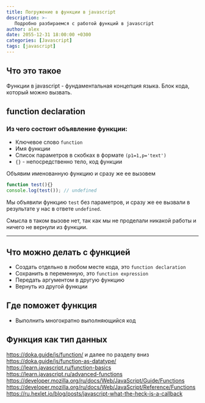 ```yaml
---
title: Погружение в функции в javascript
description: >-
   Подробно разбираемся с работой функций в javascript
author: alex
date: 2055-12-31 18:00:00 +0300
categories: [Javascript]
tags: [javascript]
---
```


## Что это такое

Функции в javascript - фундаментальная концепция языка. Блок кода, который можно вызвать.

## function declaration

### Из чего состоит объявление функции:

- Ключевое слово `function`
- Имя функции
- Список параметров в скобках в формате `(p1=1,p='text')`
- `{}` - непосредственно тело, код функции

Объявим именованную функцию и сразу же ее вызовем

````javascript
function test(){}
console.log(test()); // undefined
````

Мы объявили функцию `test` без параметров, и сразу же ее вызвали в результате у нас в ответе `undefined`.

Смысла в таком вызове нет, так как мы не проделали никакой работы и ничего не вернули из функции.


--------------------------
## Что можно делать с функцией

- Создать отдельно в любом месте кода, это `function declaration`
- Сохранить в переменную, это `function expression`
- Передать аргументом в другую функцию
- Вернуть из другой функции

## Где поможет функция

- Выполнить многократно выполняющийся код


## Функция как тип данных

https://doka.guide/js/function/  и далее по разделу вниз
https://doka.guide/js/function-as-datatype/
https://learn.javascript.ru/function-basics
https://learn.javascript.ru/advanced-functions
https://developer.mozilla.org/ru/docs/Web/JavaScript/Guide/Functions
https://developer.mozilla.org/ru/docs/Web/JavaScript/Reference/Functions
https://ru.hexlet.io/blog/posts/javascript-what-the-heck-is-a-callback

